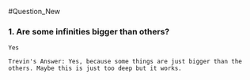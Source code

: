 #Question_New

### 1. Are some infinities bigger than others?
	Yes

    Trevin's Answer: Yes, because some things are just bigger than the others. Maybe this is just too deep but it works. 

